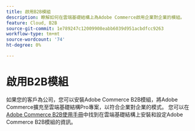```yaml
---
title: 啟用B2B模組
description: 瞭解如何在雲端基礎結構上為Adobe Commerce啟用企業對企業的模組。
feature: Cloud, B2B
source-git-commit: 1e789247c12009908eabb6039d951acbdfcc9263
workflow-type: tm+mt
source-wordcount: '74'
ht-degree: 0%

---
```


# 啟用B2B模組

如果您的客戶為公司，您可以安裝Adobe Commerce B2B模組，將Adobe Commerce擴充至雲端基礎結構Pro專案，以符合企業對企業的模式。 您可以在[Adobe Commerce B2B使用手冊](https://experienceleague.adobe.com/docs/commerce-admin/b2b/guide-overview.html)中找到在雲端基礎結構上安裝和設定Adobe Commerce B2B模組的資訊。

